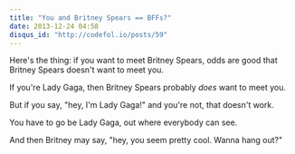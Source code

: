 ```yaml
---
title: "You and Britney Spears == BFFs?"
date: 2013-12-24 04:58
disqus_id: "http://codefol.io/posts/59"
---
```

Here's the thing: if you want to meet Britney Spears, odds are good that Britney Spears doesn't want to meet you.

If you're Lady Gaga, then Britney Spears probably <i>does</i> want to meet you.

But if you say, "hey, I'm Lady Gaga!" and you're not, that doesn't work.

You have to go be Lady Gaga, out where everybody can see.

And then Britney may say, "hey, you seem pretty cool. Wanna hang out?"
